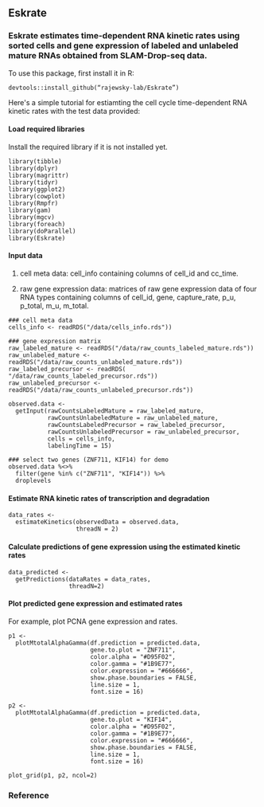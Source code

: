 ## Eskrate

### Eskrate estimates time-dependent RNA kinetic rates using sorted cells and gene expression of labeled and unlabeled mature RNAs obtained from SLAM-Drop-seq data.

To use this package, first install it in R:

```{r}
devtools::install_github(“rajewsky-lab/Eskrate”)  
```

Here's a simple tutorial for estiamting the cell cycle time-dependent RNA kinetic rates with the test data provided:

#### Load required libraries

Install the required library if it is not installed yet.

```{r}
library(tibble)
library(dplyr)
library(magrittr)
library(tidyr)
library(ggplot2)
library(cowplot)
library(Rmpfr)
library(gam)
library(mgcv)
library(foreach)
library(doParallel)
library(Eskrate)
```

#### Input data

1. cell meta data: cell_info containing columns of cell_id and cc_time.

2. raw gene expression data: matrices of raw gene expression data of four RNA types containing columns of cell_id, gene, capture_rate, p_u, p_total, m_u, m_total.

```{r}
### cell meta data
cells_info <- readRDS("/data/cells_info.rds"))

### gene expression matrix
raw_labeled_mature <- readRDS("/data/raw_counts_labeled_mature.rds"))
raw_unlabeled_mature <- readRDS("/data/raw_counts_unlabeled_mature.rds"))
raw_labeled_precursor <- readRDS( "/data/raw_counts_labeled_precursor.rds"))
raw_unlabeled_precursor <- readRDS("/data/raw_counts_unlabeled_precursor.rds"))

```


```{r}
observed.data <- 
  getInput(rawCountsLabeledMature = raw_labeled_mature,
           rawCountsUnlabeledMature = raw_unlabeled_mature,
           rawCountsLabeledPrecursor = raw_labeled_precursor,
           rawCountsUnlabeledPrecursor = raw_unlabeled_precursor,
           cells = cells_info,
           labelingTime = 15)

### select two genes (ZNF711, KIF14) for demo
observed.data %<>% 
  filter(gene %in% c("ZNF711", "KIF14")) %>%
  droplevels
```

#### Estimate RNA kinetic rates of transcription and degradation

```{r}
data_rates <- 
  estimateKinetics(observedData = observed.data, 
                   threadN = 2)
```

#### Calculate predictions of gene expression using the estimated kinetic rates

```{r}
data_predicted <- 
  getPredictions(dataRates = data_rates, 
                 threadN=2)
```

#### Plot predicted gene expression and estimated rates

For example, plot PCNA gene expression and rates.

```{r plot_profile, fig.height=8, fig.width=10}
p1 <-
  plotMtotalAlphaGamma(df.prediction = predicted.data,   
                       gene.to.plot = "ZNF711",
                       color.alpha = "#D95F02",
                       color.gamma = "#1B9E77",
                       color.expression = "#666666",
                       show.phase.boundaries = FALSE,
                       line.size = 1,
                       font.size = 16)

p2 <-
  plotMtotalAlphaGamma(df.prediction = predicted.data,   
                       gene.to.plot = "KIF14",
                       color.alpha = "#D95F02",
                       color.gamma = "#1B9E77",
                       color.expression = "#666666",
                       show.phase.boundaries = FALSE,
                       line.size = 1,
                       font.size = 16)

plot_grid(p1, p2, ncol=2)
```

### Reference


